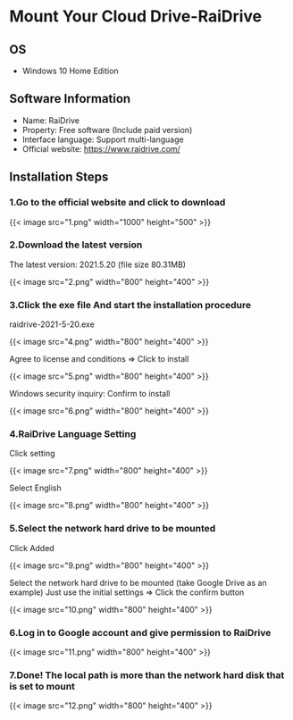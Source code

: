 # Mount Your Cloud Drive-RaiDrive

<!--adsense-->
<!--more-->

## OS
* Windows 10 Home Edition

## Software Information
* Name: RaiDrive
* Property: Free software (Include paid version)
* Interface language: Support multi-language
* Official website: https://www.raidrive.com/

<!-- {{< admonition tip "推荐使用 Hugo extended 版本" >}}
由于这个主题的一些特性需要将 :(fab fa-sass fa-fw): SCSS 转换为 :(fab fa-css3 fa-fw): CSS, 推荐使用 Hugo **extended** 版本来获得更好的使用体验.
{{< /admonition >}} -->

## Installation Steps
### 1.Go to the official website and click to download
<!-- {{< image src="1.png" caption="完整配置下的预览" width="800" height="300" >}} -->
{{< image src="1.png" width="1000" height="500" >}}

### 2.Download the latest version
The latest version: 2021.5.20 (file size 80.31MB)

{{< image src="2.png" width="800" height="400" >}}

### 3.Click the exe file And start the installation procedure
raidrive-2021-5-20.exe

{{< image src="4.png" width="800" height="400" >}}


Agree to license and conditions => Click to install

{{< image src="5.png" width="800" height="400" >}}

Windows security inquiry: Confirm to install

{{< image src="6.png" width="800" height="400" >}}

### 4.RaiDrive Language Setting
Click setting

{{< image src="7.png" width="800" height="400" >}}

Select English

{{< image src="8.png" width="800" height="400" >}}


### 5.Select the network hard drive to be mounted
Click Added

{{< image src="9.png" width="800" height="400" >}}


Select the network hard drive to be mounted (take Google Drive as an example)
Just use the initial settings => Click the confirm button

{{< image src="10.png" width="800" height="400" >}}

### 6.Log in to Google account and give permission to RaiDrive
{{< image src="11.png" width="800" height="400" >}}

### 7.Done! The local path is more than the network hard disk that is set to mount
{{< image src="12.png" width="800" height="400" >}}

<!--adsense-->
